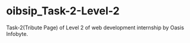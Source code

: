 # oibsip_Task-2-Level-2
Task-2(Tribute Page) of Level 2 of web development internship by Oasis Infobyte.
